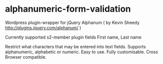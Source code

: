 alphanumeric-form-validation
============================

Wordpress plugin-wrapper for jQuery Alphanum ( by Kevin Sheedy http://plugins.jquery.com/alphanum/ ) 

Currently supported s2-member plugin fields First name, Last name

Restrict what characters that may be entered into text fields. Supports alphanumeric, alphabetic or numeric. Easy to use. Fully customisable. Cross Browser compatible. 
